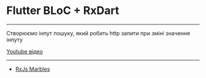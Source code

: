 # Flutter BLoC + RxDart

--- 

Створюємо інпут пошуку, який робить http запити при зміні значення інпуту

[Youtube відео](https://www.youtube.com/watch?v=0lyiyzDuVu0)

---
- [RxJs Marbles](https://rxmarbles.com/)

